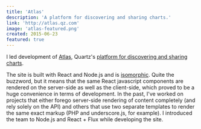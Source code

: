```yaml
---
title: 'Atlas'
description: 'A platform for discovering and sharing charts.'
link: 'http://atlas.qz.com'
image: 'atlas-featured.png'
created: 2015-06-23
featured: true
---
```


I led development of [Atlas](http://atlas.qz.com), Quartz's [platform for discovering and sharing charts](http://qz.com/434425/atlas-the-new-home-for-charts-and-data/).

The site is built with React and Node.js and is [isomorphic](http://www.smashingmagazine.com/2015/04/21/react-to-the-future-with-isomorphic-apps). Quite the buzzword, but it means that the same React javascript components are rendered on the server-side as well as the client-side, which proved to be a huge convenience in terms of development. In the past, I've worked on projects that either forego server-side rendering of content completely (and rely solely on the API) and others that use two separate templates to render the same exact markup (PHP and underscore.js, for example). I introduced the team to Node.js and React + Flux while developing the site.
